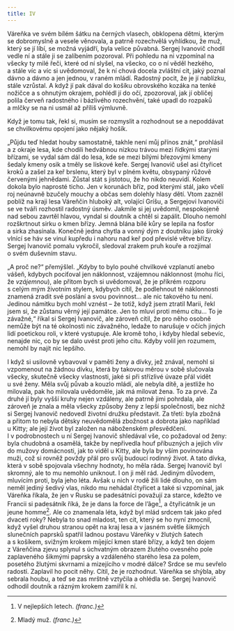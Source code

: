 ```yaml
---
title: IV
---
```


Váreňka ve svém bílém šátku na černých vlasech, obklopena dětmi, kterým se dobromyslně a vesele věnovala, a patrně rozechvělá vyhlídkou, že muž, který se jí líbí, se možná vyjádří, byla velice půvabná. Sergej Ivanovič chodil vedle ní a stále ji se zalíbením pozoroval. Při pohledu na ni vzpomínal na všecky ty milé řeči, které od ní slyšel, na všecko, co o ní věděl hezkého, a stále víc a víc si uvědomoval, že k ní chová docela zvláštní cit, jaký poznal dávno a dávno a jen jednou, v raném mládí. Radostný pocit, že je jí nablízku, stále vzrůstal. A když jí pak dával do košíku obrovského kozáka na tenké nožičce a s ohnutým okrajem, pohlédl jí do očí, zpozoroval, jak jí obličej polila červeň radostného i bázlivého rozechvění, také upadl do rozpaků a mlčky se na ni usmál až příliš výmluvně.

Když je tomu tak, řekl si, musím se rozmyslit a rozhodnout se a nepoddávat se chvilkovému opojení jako nějaký hošík.

„Půjdu teď hledat houby samostatně, takhle není můj přínos znát,“ prohlásil a z okraje lesa, kde chodili hedvábnou nízkou trávou mezi řídkými starými břízami, se vydal sám dál do lesa, kde se mezi bílými březovými kmeny šedaly kmeny osik a tměly se lískové keře. Sergej Ivanovič ušel asi čtyřicet kroků a zašel za keř brslenu, který byl v plném květu, obsypaný růžově červenými jehnědami. Zůstal stát s jistotou, že ho nikdo neuvidí. Kolem dokola bylo naprosté ticho. Jen v korunách bříz, pod kterými stál, jako včelí roj neúnavně bzučely mouchy a občas sem dolehly hlasy dětí. Vtom zazněl poblíž na kraji lesa Váreňčin hluboký alt, volající Gríšu, a Sergejovi Ivanoviči se ve tváři rozhostil radostný úsměv. Jakmile si jej uvědomil, nespokojeně nad sebou zavrtěl hlavou, vyndal si doutník a chtěl si zapálit. Dlouho nemohl rozškrtnout sirku o kmen břízy. Jemná blána bílé kůry se lepila na fosfor a sirka zhasínala. Konečně jedna chytla a vonný dým z doutníku jako široký vlnící se háv se vinul kupředu i nahoru nad keř pod převislé větve břízy. Sergej Ivanovič pomalu vykročil, sledoval zrakem pruh kouře a rozjímal o svém duševním stavu.

„A proč ne?“ přemýšlel. „Kdyby to bylo pouhé chvilkové vzplanutí anebo vášeň, kdybych pociťoval jen náklonnost, vzájemnou náklonnost (mohu říci, že _vzájemnou_), ale přitom bych si uvědomoval, že je příkrém rozporu s celým mým životním stylem, kdybych cítil, že podlehnout té náklonnosti znamená zradit své poslání a svou povinnost… ale nic takového tu není. Jedinou námitku bych mohl vznést – že totiž, když jsem ztratil Marii, řekl jsem si, že zůstanu věrný její památce. Jen to mluví proti mému citu… To je závažné,“ říkal si Sergej Ivanovič, ale zároveň cítil, že pro něho osobně nemůže být na té okolnosti nic závažného, ledaže to narušuje v očích jiných lidí poetickou roli, v které vystupuje. Ale kromě toho, i kdyby hledal sebevíc, nenajde nic, co by se dalo uvést proti jeho citu. Kdyby volil jen rozumem, nemohl by najít nic lepšího.

I když si usilovně vybavoval v paměti ženy a dívky, jež znával, nemohl si vzpomenout na žádnou dívku, která by takovou měrou v sobě slučovala všecky, skutečně všecky vlastnosti, jaké si při střízlivé úvaze přál vidět u své ženy. Měla svůj půvab a kouzlo mládí, ale nebyla dítě, a jestliže ho milovala, pak ho milovala uvědoměle, jak má milovat žena. To za prvé. Za druhé jí byly vyšší kruhy nejen vzdáleny, ale patrně jimi pohrdala, ale zároveň je znala a měla všecky způsoby ženy z lepší společnosti, bez nichž si Sergej Ivanovič nedovedl životní družku představit. Za třetí: byla zbožná a přitom to nebyla dětsky neuvědomělá zbožnost a dobrota jako například u Kitty; ale její život byl založen na náboženském přesvědčení. I v podrobnostech u ní Sergej Ivanovič shledával vše, co požadoval od ženy: byla chudobná a osamělá, takže by nepřivedla houf příbuzných a jejich vliv do mužovy domácnosti, jak to viděl u Kitty, ale byla by vším povinována muži, což si rovněž povždy přál pro svůj budoucí rodinný život. A tato dívka, která v sobě spojovala všechny hodnoty, ho měla ráda. Sergej Ivanovič byl skromný, ale to mu nemohlo uniknout. I on ji měl rád. Jediným důvodem, mluvícím proti, byla jeho léta. Avšak u nich v rodě žili lidé dlouho, on sám neměl jediný šedivý vlas, nikdo mu nehádal čtyřicet a také si vzpomínal, jak Váreňka říkala, že jen v Rusku se padesátníci považují za starce, kdežto ve Francii si padesátník říká, že je dans la force de l’âge[^12], a čtyřicátník je un jeune homme[^13]. Ale co znamenala léta, když byl mlád srdcem tak jako před dvaceti roky? Nebyla to snad mladost, ten cit, který se ho nyní zmocnil, když vyšel druhou stranou opět na kraj lesa a v jasném světle šikmých slunečních paprsků spatřil ladnou postavu Váreňky v žlutých šatech a s košíkem, svižným krokem míjející kmen staré břízy, a když ten dojem z Váreňčina zjevu splynul s úchvatným obrazem žlutého ovesného pole zaplaveného šikmými paprsky a vzdáleného starého lesa za polem, posetého žlutými skvrnami a mizejícího v modré dálce? Srdce se mu sevřelo radostí. Zaplavil ho pocit něhy. Cítil, že je rozhodnut. Váreňka se shýbla, aby sebrala houbu, a teď se zas mrštně vztyčila a ohlédla se. Sergej Ivanovič odhodil doutník a rázným krokem zamířil k ní.

  

[^12]: V nejlepších letech. _(franc.)_

[^13]: Mladý muž. _(franc.)_
